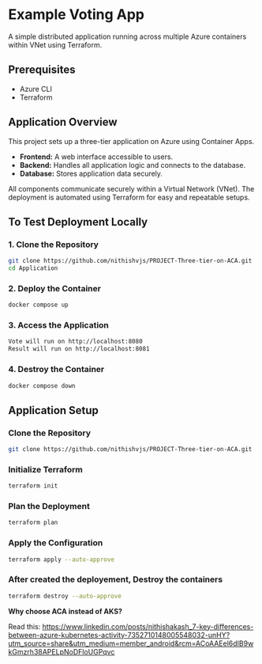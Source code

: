 # **Example Voting App**

A simple distributed application running across multiple Azure containers within VNet using Terraform.


## **Prerequisites**
- Azure CLI  
- Terraform  


## **Application Overview**
This project sets up a three-tier application on Azure using Container Apps.  

- **Frontend:** A web interface accessible to users.  
- **Backend:** Handles all application logic and connects to the database.  
- **Database:** Stores application data securely.  

All components communicate securely within a Virtual Network (VNet). The deployment is automated using Terraform for easy and repeatable setups.  

## **To Test Deployment Locally**

### **1. Clone the Repository**

```bash
git clone https://github.com/nithishvjs/PROJECT-Three-tier-on-ACA.git
cd Application
```

### **2. Deploy the Container**

```bash
docker compose up
```

### **3. Access the Application**

```bash
Vote will run on http://localhost:8080
Result will run on http://localhost:8081
```


### **4. Destroy the Container**

```bash
docker compose down
```

## **Application Setup**

### **Clone the Repository**

```bash
git clone https://github.com/nithishvjs/PROJECT-Three-tier-on-ACA.git
```

### **Initialize Terraform**

```bash
terraform init
```

### **Plan the Deployment**

```bash
terraform plan
```

###  **Apply the Configuration**

```bash
terraform apply --auto-approve
```

### **After created the deployement, Destroy the containers**

```bash
terraform destroy --auto-approve
```

**Why choose ACA instead of AKS?**

Read this: https://www.linkedin.com/posts/nithishakash_7-key-differences-between-azure-kubernetes-activity-7352710148005548032-unHY?utm_source=share&utm_medium=member_android&rcm=ACoAAEel6dIB9wkGmzrh38APELpNoDFloUGPqvc
